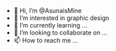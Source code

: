 - 👋 Hi, I’m @AsunaisMine
- 👀 I’m interested in graphic design 
- 🌱 I’m currently learning ...
- 💞️ I’m looking to collaborate on ...
- 📫 How to reach me ...

<!---
AsunaisMine/AsunaisMine is a ✨ special ✨ repository because its `README.md` (this file) appears on your GitHub profile.
You can click the Preview link to take a look at your changes.
--->
